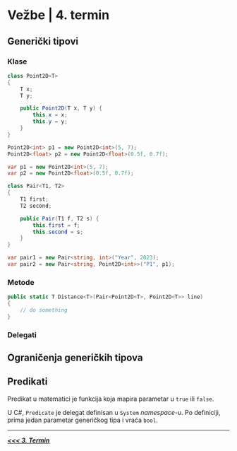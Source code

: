 # Vežbe | 4. termin

## Generički tipovi

### Klase

```cs
class Point2D<T>
{
    T x;
    T y;

    public Point2D(T x, T y) {
        this.x = x;
        this.y = y;
    }
}
```

```cs
Point2D<int> p1 = new Point2D<int>(5, 7);
Point2D<float> p2 = new Point2D<float>(0.5f, 0.7f);
```

```cs
var p1 = new Point2D<int>(5, 7);
var p2 = new Point2D<float>(0.5f, 0.7f);
```

```cs
class Pair<T1, T2>
{
    T1 first;
    T2 second;

    public Pair(T1 f, T2 s) {
        this.first = f;
        this.second = s;
    }
}
```

```cs
var pair1 = new Pair<string, int>("Year", 2023);
var pair2 = new Pair<string, Point2D<int>>("P1", p1);
```

### Metode

```cs
public static T Distance<T>(Pair<Point2D<T>, Point2D<T>> line) 
{
    // do something
}
```

### Delegati

## Ograničenja generičkih tipova

## Predikati

Predikat u matematici je funkcija koja mapira parametar u `true` ili `false`.

U C#, `Predicate` je delegat definisan u `System` _namespace_-u. Po definiciji, prima jedan parametar generičkog tipa i vraća `bool`.

---

[**_<<< 3. Termin_**](03.md)

